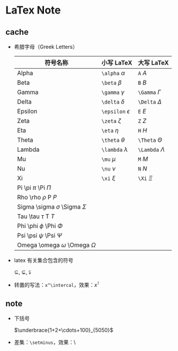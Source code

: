 # LaTex Note

## cache

* 希腊字母（Greek Letters）

    | 符号名称 | 小写 LaTeX | 大写 LaTeX |
    | - | - | - |
    | Alpha | `\alpha` $\alpha$ | `A` $A$ |
    | Beta | `\beta` $\beta$ | `B` $B$ |
    | Gamma | `\gamma` $\gamma$ | `\Gamma` $\Gamma$ |
    | Delta	| `\delta` $\delta$ | `\Delta` $\Delta$ |
    | Epsilon | `\epsilon` $\epsilon$ |	`E` $E$ |
    | Zeta | `\zeta` $\zeta$ | `Z` $Z$ |
    | Eta | `\eta` $\eta$ | `H` $H$ |
    | Theta | `\theta` $\theta$ | `\Theta` $\Theta$ |
    | Lambda | `\lambda` $\lambda$ | `\Lambda` $\Lambda$ |
    | Mu | `\mu` $\mu$ | `M` $M$ |
    | Nu | `\nu` $\nu$ | `N` $N$ |
    | Xi | `\xi` $\xi$ | `\Xi` $\Xi$ |
    | Pi	\pi $\pi$	\Pi $\Pi$
    | Rho	\rho $\rho$	P $P$
    | Sigma	\sigma $\sigma$	\Sigma $\Sigma$
    | Tau	\tau $\tau$	T $T$
    | Phi	\phi $\phi$	\Phi $\Phi$
    | Psi	\psi $\psi$	\Psi $\Psi$
    | Omega	\omega $\omega$	\Omega $\Omega$

* latex 有关集合包含的符号

    $\subseteq$, $\subsetneq$, $\subsetneqq$

* 转置的写法：`x^\intercal`，效果：$x^\intercal$

## note

* 下括号

    $\underbrace{1+2+\cdots+100}_{5050}$

* 差集：`\setminus`，效果：$\setminus$